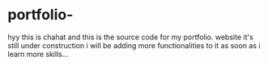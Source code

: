 # portfolio-
hyy this is chahat and this is the source code for my portfolio. website it's still under construction
i will be adding more functionalities to it as soon as i learn more skills...
